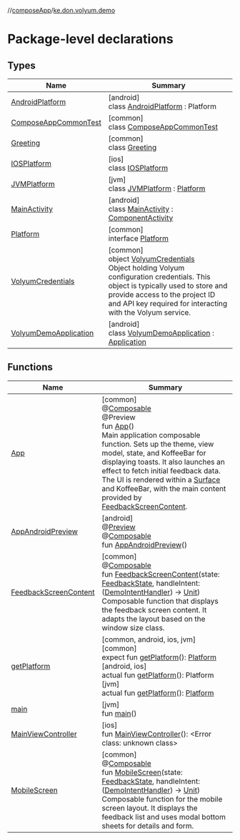 //[composeApp](../../index.md)/[ke.don.volyum.demo](index.md)

# Package-level declarations

## Types

| Name | Summary |
|---|---|
| [AndroidPlatform](-android-platform/index.md) | [android]<br>class [AndroidPlatform](-android-platform/index.md) : Platform |
| [ComposeAppCommonTest](-compose-app-common-test/index.md) | [common]<br>class [ComposeAppCommonTest](-compose-app-common-test/index.md) |
| [Greeting](-greeting/index.md) | [common]<br>class [Greeting](-greeting/index.md) |
| [IOSPlatform](-i-o-s-platform/index.md) | [ios]<br>class [IOSPlatform](-i-o-s-platform/index.md) |
| [JVMPlatform](-j-v-m-platform/index.md) | [jvm]<br>class [JVMPlatform](-j-v-m-platform/index.md) : [Platform](-platform/index.md) |
| [MainActivity](-main-activity/index.md) | [android]<br>class [MainActivity](-main-activity/index.md) : [ComponentActivity](https://developer.android.com/reference/kotlin/androidx/activity/ComponentActivity.html) |
| [Platform](-platform/index.md) | [common]<br>interface [Platform](-platform/index.md) |
| [VolyumCredentials](-volyum-credentials/index.md) | [common]<br>object [VolyumCredentials](-volyum-credentials/index.md)<br>Object holding Volyum configuration credentials. This object is typically used to store and provide access to the project ID and API key required for interacting with the Volyum service. |
| [VolyumDemoApplication](-volyum-demo-application/index.md) | [android]<br>class [VolyumDemoApplication](-volyum-demo-application/index.md) : [Application](https://developer.android.com/reference/kotlin/android/app/Application.html) |

## Functions

| Name | Summary |
|---|---|
| [App](-app.md) | [common]<br>@[Composable](https://developer.android.com/reference/kotlin/androidx/compose/runtime/Composable.html)<br>@Preview<br>fun [App](-app.md)()<br>Main application composable function. Sets up the theme, view model, state, and KoffeeBar for displaying toasts. It also launches an effect to fetch initial feedback data. The UI is rendered within a [Surface](https://developer.android.com/reference/kotlin/androidx/compose/material3/package-summary.html) and KoffeeBar, with the main content provided by [FeedbackScreenContent](-feedback-screen-content.md). |
| [AppAndroidPreview](-app-android-preview.md) | [android]<br>@[Preview](https://developer.android.com/reference/kotlin/androidx/compose/ui/tooling/preview/Preview.html)<br>@[Composable](https://developer.android.com/reference/kotlin/androidx/compose/runtime/Composable.html)<br>fun [AppAndroidPreview](-app-android-preview.md)() |
| [FeedbackScreenContent](-feedback-screen-content.md) | [common]<br>@[Composable](https://developer.android.com/reference/kotlin/androidx/compose/runtime/Composable.html)<br>fun [FeedbackScreenContent](-feedback-screen-content.md)(state: [FeedbackState](../ke.don.volyum.demo.models/-feedback-state/index.md), handleIntent: ([DemoIntentHandler](../ke.don.volyum.demo.models/-demo-intent-handler/index.md)) -&gt; [Unit](https://kotlinlang.org/api/core/kotlin-stdlib/kotlin/-unit/index.html))<br>Composable function that displays the feedback screen content. It adapts the layout based on the window size class. |
| [getPlatform](get-platform.md) | [common, android, ios, jvm]<br>[common]<br>expect fun [getPlatform](get-platform.md)(): [Platform](-platform/index.md)<br>[android, ios]<br>actual fun [getPlatform](get-platform.md)(): Platform<br>[jvm]<br>actual fun [getPlatform](get-platform.md)(): [Platform](-platform/index.md) |
| [main](main.md) | [jvm]<br>fun [main](main.md)() |
| [MainViewController](-main-view-controller.md) | [ios]<br>fun [MainViewController](-main-view-controller.md)(): &lt;Error class: unknown class&gt; |
| [MobileScreen](-mobile-screen.md) | [common]<br>@[Composable](https://developer.android.com/reference/kotlin/androidx/compose/runtime/Composable.html)<br>fun [MobileScreen](-mobile-screen.md)(state: [FeedbackState](../ke.don.volyum.demo.models/-feedback-state/index.md), handleIntent: ([DemoIntentHandler](../ke.don.volyum.demo.models/-demo-intent-handler/index.md)) -&gt; [Unit](https://kotlinlang.org/api/core/kotlin-stdlib/kotlin/-unit/index.html))<br>Composable function for the mobile screen layout. It displays the feedback list and uses modal bottom sheets for details and form. |